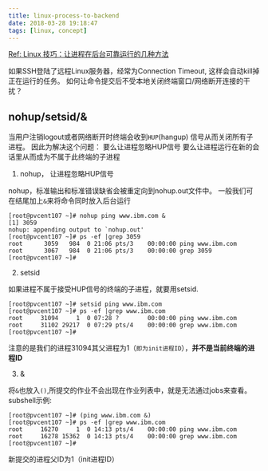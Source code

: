 ```yaml
---
title: linux-process-to-backend
date: 2018-03-28 19:18:47
tags: [linux, concept]
---
```


[Ref: Linux 技巧：让进程在后台可靠运行的几种方法](https://www.ibm.com/developerworks/cn/linux/l-cn-nohup/)

如果SSH登陆了远程Linux服务器，经常为Connection Timeout, 这样会自动kill掉正在运行的任务。
如何让命令提交后不受本地关闭终端窗口/网络断开连接的干扰？

## nohup/setsid/&

当用户注销logout或者网络断开时终端会收到`HUP`(hangup) 信号从而关闭所有子进程。
因此为解决这个问题：
要么让进程忽略HUP信号
要么让进程运行在新的会话里从而成为不属于此终端的子进程

1. nohup， 让进程忽略HUP信号

nohup，标准输出和标准错误缺省会被重定向到nohup.out文件中。
一般我们可在结尾加上`&`来将命令同时放入后台运行

```
[root@pvcent107 ~]# nohup ping www.ibm.com &
[1] 3059
nohup: appending output to `nohup.out'
[root@pvcent107 ~]# ps -ef |grep 3059
root      3059   984  0 21:06 pts/3    00:00:00 ping www.ibm.com
root      3067   984  0 21:06 pts/3    00:00:00 grep 3059
[root@pvcent107 ~]#

```

2. setsid

如果进程不属于接受HUP信号的终端的子进程，就要用setsid.

```
[root@pvcent107 ~]# setsid ping www.ibm.com
[root@pvcent107 ~]# ps -ef |grep www.ibm.com
root     31094     1  0 07:28 ?        00:00:00 ping www.ibm.com
root     31102 29217  0 07:29 pts/4    00:00:00 grep www.ibm.com
[root@pvcent107 ~]#

```

注意的是我们的进程31094其父进程为1（`即为init进程ID`），**并不是当前终端的进程ID**

3. &

将`&`也放入`()`,所提交的作业不会出现在作业列表中，就是无法通过jobs来查看。
subshell示例:

```
[root@pvcent107 ~]# (ping www.ibm.com &)
[root@pvcent107 ~]# ps -ef |grep www.ibm.com
root     16270     1  0 14:13 pts/4    00:00:00 ping www.ibm.com
root     16278 15362  0 14:13 pts/4    00:00:00 grep www.ibm.com
[root@pvcent107 ~]#
```

新提交的进程父ID为1（init进程ID）